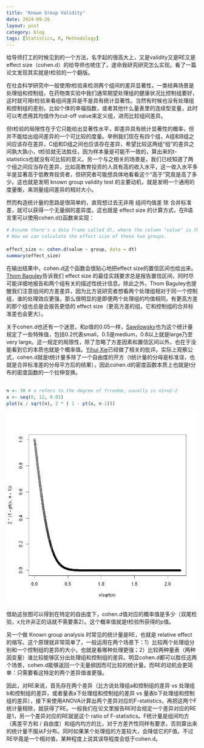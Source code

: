 ```yaml
---
title: "Known Group Validity"
date: 2024-09-26
layout: post
category: blog
tags: [Statistics, R, Methodology]
---
```


给导师打工的时候见到的一个方法，名字起的很高大上，又是validity又是RE又是effect size（cohen.d）的给导师也唬住了，遂命我研究研究怎么实现。看了一篇论文发现其实就是t检验的一个翻版。

在社会科学研究中一般使用t检验来检测两个组间的差异显著性，一类经典场景是处理组和控制组，在药物类实验中我们通常期望处理组的健康状况比控制组要好，这时就可用t检验来看组间差异是不是具有统计显著性。当然有时候也没有处理组和控制组的差别，比如个体的幸福指数，或者其他什么量表里的连续型变量，此时可以考虑用其均值作为cut-off value来定义组，进而比较组间差异。

但t检验的局限性在于它只能给出显著性水平，即差异具有统计显著性的概率，但并不能给出组间差异的一个可比较的度量。举例我们现在有四个组，A组和B组之间应该存在差异，C组和D组之间也应该存在差异，希望比较这两组“组”的差异之间孰大孰小，t检验就无法胜任，因为样本量是可能不一致的，算出来的t-statistics也就没有可比较的意义。另一个与之相关的场景是，我们已经知道了两个组之间应当存在差异，比如高教育投资的人具有高的收入水平，这一收入水平多半是显著高于低教育投资者，但研究者可能想具体地看看这个“高于”究竟是高了多少。这也就是发明 known group validity test 的主要动机，就是发明一个通用的度量衡，来测量组间差异的相对大小。

然而构造统计量的思路是很简单的，直观想过去无非用 组间均值差 除 合并标准差，就可以获得一个无量纲的差异度。这也就是 effect size 的计算方式，在R语言里可以使用cohen.d()函数来实现：

```R
# Assume there's a data frame called dt, where the column "value" is the dependent variable, and the column "group" defines whether the sample is in treatgroup or controlgroup.
# Now we can calculate the effect size of these two groups.

effect_size <- cohen.d(value ~ group, data = dt)
summary(effect_size)

```

在输出结果中，cohen.d这个函数会很贴心地把effect size的置信区间也给出来。[Thom Baguley](https://core.ac.uk/reader/30647780?utm_source=linkout)告诉我们 effect size 的最佳实践要求总是报告置信区间，同时尽可能详细地报告和两个组有关的描述性统计信息。除此之外，Thom Baguley也提醒我们注意组间的方差差异，因为比方说研究者想看两个处理组相对于同一个控制组，谁的处理效应更强，那么很明显的是即便两个处理组的均值相同，有更高方差的那个组也总是会报告更低的 effect size（更高方差的组，它和控制组的合并标准差也会更大）。

关于cohen.d也还有一个迷思，和p值的0.05一样，[Sawilowsky](https://jmasm.com/index.php/jmasm/article/view/452)也为这个统计量规定了一些特殊值，包括0.2代表small，0.5是medium，0.8以上就是large乃至very large。这一规定的局限性，除了忽略了方差因素和置信区间以外，也在于没能看到它的本质也就是个概率值。[Yihui Xie](https://yihui.org/cn/2018/02/cohen-s-d/)已经做了相关的批评。实际上观察公式，cohen.d就是t统计量多除了一个自由度的开方（t统计量的分母是标准误，也就是合并标准差的分母平方后的结果），因此cohen.d的密度函数本质上也就是t分布的密度函数的一个拉伸变换。

```R

n <- 30 # n refers to the degree of frredom, usually is n1+n2-2
x <- seq(0, 12, 0.01) 
plot(x / sqrt(n), 2 * ( 1 - pt(x, n-1))) 

```

![alt text](/images/cohend.png)

借助这张图可以得到在特定的自由度下，cohen.d值对应的概率值是多少（双尾检验，x允许非正的话就不需要乘2）。这个概率值就是t检验所获得的p值。

另一个做 Known group analysis 时常见的统计量是RE，也就是 relative effect 的缩写。这个原理就非常简单了，一般运用在两个场景下：1）比较两个处理组分别和一个控制组的差异的大小，也就是看哪种处理更强；2）比较两种量表（两种因变量）谁比较能够区分出处理组和控制组的差异。明显cohen.d都可以胜任这两个场景，cohen.d能够返回一个无量纲因而可比较的统计量。而RE的动机会更简单：只需要看这特定的两个差异值谁更强。

因此，对RE来说，首先存在两个差异（比方说处理组a和控制组的差异 vs 处理组b和控制组的差异，或者量表a下处理组和控制组的差异 vs 量表b下处理组和控制组的差异），接下来使用ANOVA计算出两个差异对应的F-statistics，再把这两个F统计量相除，就获得了RE。一般我们在论文里报告RE时会规定一个差异对应的RE是1，另一个差异对应的RE就是这个 ratio of F-statistics。F统计量是组间均方（离差平方和 / 自由度）和组内均方的比，对于方差齐性同样有要求，否则算出来的统计量不服从F分布。同时如果某个处理组的方差较大，会降低它的F值。不过RE毕竟是一个相对值，某种程度上说其误导程度会低于cohen.d。